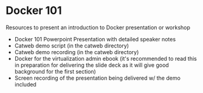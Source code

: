 # Docker 101
Resources to present an introduction to Docker presentation or workshop

* Docker 101 Powerpoint Presentation with detailed speaker notes
* Catweb demo script (in the catweb directory)
* Catweb demo recording (in the catweb directory)
* Docker for the virtualization admin ebook (it's recommended to read this in preparation for delivering the slide deck as it will give good background for the first section)
* Screen recording of the presentation being delivered w/ the demo included

